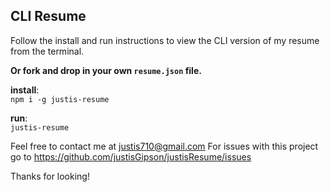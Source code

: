 ## CLI Resume

Follow the install and run instructions to view the CLI version of my resume from the terminal.

__Or fork and drop in your own `resume.json` file.__

**install**:
<br>
`npm i -g justis-resume`

**run**: 
<br>
`justis-resume`

Feel free to contact me at justis710@gmail.com
For issues with this project go to https://github.com/justisGipson/justisResume/issues

Thanks for looking!
